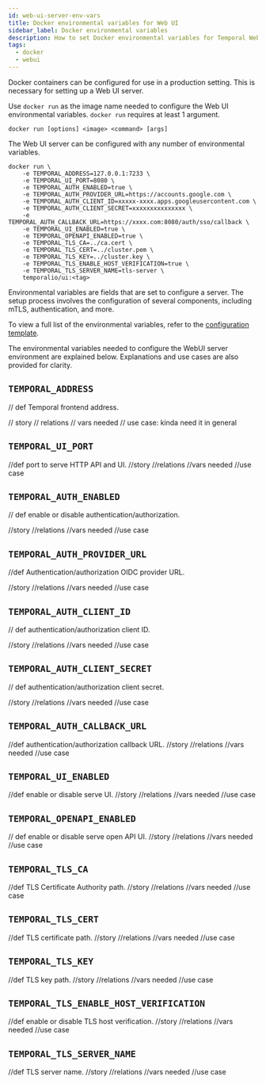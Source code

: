 ```yaml
---
id: web-ui-server-env-vars
title: Docker environmental variables for Web UI
sidebar_label: Docker environmental variables
description: How to set Docker environmental variables for Temporal Web UI.
tags:
  - docker
  - webui
---
```


Docker containers can be configured for use in a production setting.
This is necessary for setting up a Web UI server.

Use `docker run` as the image name needed to configure the Web UI environmental variables.
`docker run` requires at least 1 argument.

`docker run [options] <image> <command> [args]`

The Web UI server can be configured with any number of environmental variables.

```
docker run \
    -e TEMPORAL_ADDRESS=127.0.0.1:7233 \
    -e TEMPORAL_UI_PORT=8080 \
    -e TEMPORAL_AUTH_ENABLED=true \
    -e TEMPORAL_AUTH_PROVIDER_URL=https://accounts.google.com \
    -e TEMPORAL_AUTH_CLIENT_ID=xxxxx-xxxx.apps.googleusercontent.com \
    -e TEMPORAL_AUTH_CLIENT_SECRET=xxxxxxxxxxxxxxx \
    -e TEMPORAL_AUTH_CALLBACK_URL=https://xxxx.com:8080/auth/sso/callback \
    -e TEMPORAL_UI_ENABLED=true \
    -e TEMPORAL_OPENAPI_ENABLED=true \
    -e TEMPORAL_TLS_CA=../ca.cert \
    -e TEMPORAL_TLS_CERT=../cluster.pem \
    -e TEMPORAL_TLS_KEY=../cluster.key \
    -e TEMPORAL_TLS_ENABLE_HOST_VERIFICATION=true \
    -e TEMPORAL_TLS_SERVER_NAME=tls-server \
    temporalio/ui:<tag>
```

Environmental variables are fields that are set to configure a server. The setup process involves the configuration of several components, including mTLS, authentication, and more.

<!-- For more information on setting up a server environment, see [mTLS configuration guide](/typescript/security) -->

To view a full list of the environmental variables, refer to the [configuration template](https://github.com/temporalio/ui-server/blob/main/docker/config_template.yaml).

The environmental variables needed to configure the WebUI server environment are explained below.
Explanations and use cases are also provided for clarity.

## `TEMPORAL_ADDRESS`

// def
Temporal frontend address.

// story
// relations
// vars needed
// use case: kinda need it in general

## `TEMPORAL_UI_PORT`

//def
port to serve HTTP API and UI.
//story
//relations
//vars needed
//use case

## `TEMPORAL_AUTH_ENABLED`

// def
enable or disable authentication/authorization.

//story
//relations
//vars needed
//use case

## `TEMPORAL_AUTH_PROVIDER_URL`

//def
Authentication/authorization OIDC provider URL.

//story
//relations
//vars needed
//use case

## `TEMPORAL_AUTH_CLIENT_ID`

// def
authentication/authorization client ID.

//story
//relations
//vars needed
//use case

## `TEMPORAL_AUTH_CLIENT_SECRET`

// def
authentication/authorization client secret.

//story
//relations
//vars needed
//use case

## `TEMPORAL_AUTH_CALLBACK_URL`

//def
authentication/authorization callback URL.
//story
//relations
//vars needed
//use case

## `TEMPORAL_UI_ENABLED`

//def
enable or disable serve UI.
//story
//relations
//vars needed
//use case

## `TEMPORAL_OPENAPI_ENABLED`

// def
enable or disable serve open API UI.
//story
//relations
//vars needed
//use case

## `TEMPORAL_TLS_CA`

//def
TLS Certificate Authority path.
//story
//relations
//vars needed
//use case

## `TEMPORAL_TLS_CERT`

//def
TLS certificate path.
//story
//relations
//vars needed
//use case

## `TEMPORAL_TLS_KEY`

//def
TLS key path.
//story
//relations
//vars needed
//use case

## `TEMPORAL_TLS_ENABLE_HOST_VERIFICATION`

//def
enable or disable TLS host verification.
//story
//relations
//vars needed
//use case

## `TEMPORAL_TLS_SERVER_NAME`

//def
TLS server name.
//story
//relations
//vars needed
//use case
